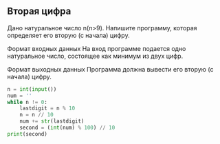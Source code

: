 ## Вторая цифра
Дано натуральное число n(n>9). Напишите программу, которая определяет его вторую (с начала) цифру.

Формат входных данных 
На вход программе подается одно натуральное число, состоящее как минимум из двух цифр.

Формат выходных данных
Программа должна вывести его вторую (с начала) цифру.

```python
n = int(input())
num = ''
while n != 0:
    lastdigit = n % 10
    n = n // 10
    num += str(lastdigit)
    second = (int(num) % 100) // 10
print(second)
```